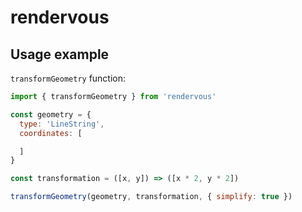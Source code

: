 # rendervous

## Usage example

`transformGeometry` function:

```js
import { transformGeometry } from 'rendervous'

const geometry = {
  type: 'LineString',
  coordinates: [

  ]
}

const transformation = ([x, y]) => ([x * 2, y * 2])

transformGeometry(geometry, transformation, { simplify: true })
```